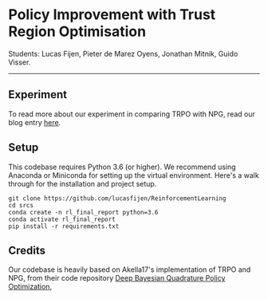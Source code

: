 # Policy Improvement with Trust Region Optimisation
Students: Lucas Fijen, Pieter de Marez Oyens, Jonathan Mitnik, Guido Visser.

---------

## Experiment

To read more about our experiment in comparing TRPO with NPG, read our blog entry [here](https://rl-policy-trpo.netlify.app/).

## Setup

This codebase requires Python 3.6 (or higher). We recommend using Anaconda or Miniconda for setting up the virtual environment. Here's a walk through for the installation and project setup.

```
git clone https://github.com/lucasfijen/ReinforcementLearning
cd srcs
conda create -n rl_final_report python=3.6
conda activate rl_final_report
pip install -r requirements.txt
```

## Credits
Our codebase is heavily based on Akella17's implementation of TRPO and NPG, from their code repository [Deep Bayesian Quadrature Policy Optimization](https://github.com/Akella17/Deep-Bayesian-Quadrature-Policy-Optimization),